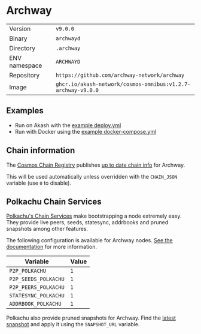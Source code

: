 # Archway

| | |
|---|---|
|Version|`v9.0.0`|
|Binary|`archwayd`|
|Directory|`.archway`|
|ENV namespace|`ARCHWAYD`|
|Repository|`https://github.com/archway-network/archway`|
|Image|`ghcr.io/akash-network/cosmos-omnibus:v1.2.7-archway-v9.0.0`|

## Examples

- Run on Akash with the [example deploy.yml](./deploy.yml)
- Run with Docker using the [example docker-compose.yml](./docker-compose.yml)

## Chain information

The [Cosmos Chain Registry](https://github.com/cosmos/chain-registry) publishes [up to date chain info](https://raw.githubusercontent.com/cosmos/chain-registry/master/archway/chain.json) for Archway.

This will be used automatically unless overridden with the `CHAIN_JSON` variable (use `0` to disable).

## Polkachu Chain Services

[Polkachu's Chain Services](https://www.polkachu.com/) make bootstrapping a node extremely easy. They provide live peers, seeds, statesync, addrbooks and pruned snapshots among other features.

The following configuration is available for Archway nodes. [See the documentation](../README.md#polkachu-services) for more information.

|Variable|Value|
|---|---|
|`P2P_POLKACHU`|`1`|
|`P2P_SEEDS_POLKACHU`|`1`|
|`P2P_PEERS_POLKACHU`|`1`|
|`STATESYNC_POLKACHU`|`1`|
|`ADDRBOOK_POLKACHU`|`1`|

Polkachu also provide pruned snapshots for Archway. Find the [latest snapshot](https://polkachu.com/tendermint_snapshots/akash) and apply it using the `SNAPSHOT_URL` variable.
